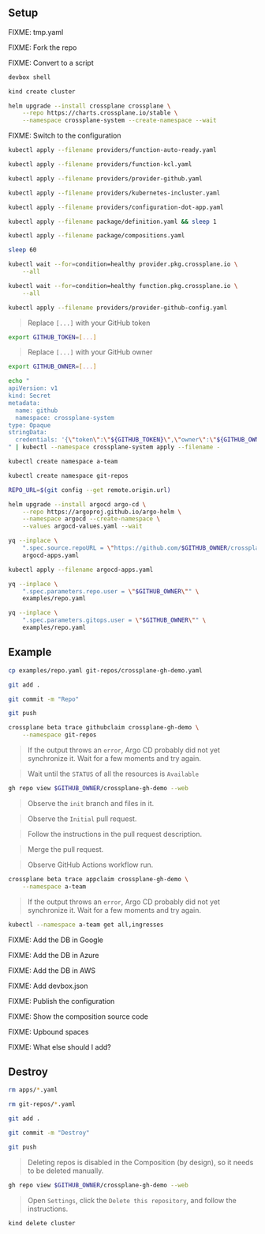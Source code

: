 ## Setup

FIXME: tmp.yaml

FIXME: Fork the repo

FIXME: Convert to a script

```sh
devbox shell

kind create cluster

helm upgrade --install crossplane crossplane \
    --repo https://charts.crossplane.io/stable \
    --namespace crossplane-system --create-namespace --wait
```

FIXME: Switch to the configuration

```sh
kubectl apply --filename providers/function-auto-ready.yaml

kubectl apply --filename providers/function-kcl.yaml

kubectl apply --filename providers/provider-github.yaml

kubectl apply --filename providers/kubernetes-incluster.yaml

kubectl apply --filename providers/configuration-dot-app.yaml

kubectl apply --filename package/definition.yaml && sleep 1

kubectl apply --filename package/compositions.yaml

sleep 60

kubectl wait --for=condition=healthy provider.pkg.crossplane.io \
    --all

kubectl wait --for=condition=healthy function.pkg.crossplane.io \
    --all

kubectl apply --filename providers/provider-github-config.yaml
```

> Replace `[...]` with your GitHub token

```sh
export GITHUB_TOKEN=[...]
```

> Replace `[...]` with your GitHub owner

```sh
export GITHUB_OWNER=[...]

echo "
apiVersion: v1
kind: Secret
metadata:
  name: github
  namespace: crossplane-system
type: Opaque
stringData:
  credentials: '{\"token\":\"${GITHUB_TOKEN}\",\"owner\":\"${GITHUB_OWNER}\"}'
" | kubectl --namespace crossplane-system apply --filename -

kubectl create namespace a-team

kubectl create namespace git-repos

REPO_URL=$(git config --get remote.origin.url)

helm upgrade --install argocd argo-cd \
    --repo https://argoproj.github.io/argo-helm \
    --namespace argocd --create-namespace \
    --values argocd-values.yaml --wait

yq --inplace \
    ".spec.source.repoURL = \"https://github.com/$GITHUB_OWNER/crossplane-gh\"" \
    argocd-apps.yaml

kubectl apply --filename argocd-apps.yaml

yq --inplace \
    ".spec.parameters.repo.user = \"$GITHUB_OWNER\"" \
    examples/repo.yaml

yq --inplace \
    ".spec.parameters.gitops.user = \"$GITHUB_OWNER\"" \
    examples/repo.yaml
```

## Example

```sh
cp examples/repo.yaml git-repos/crossplane-gh-demo.yaml

git add .

git commit -m "Repo"

git push

crossplane beta trace githubclaim crossplane-gh-demo \
    --namespace git-repos
```

> If the output throws an `error`, Argo CD probably did not yet synchronize it. Wait for a few moments and try again.

> Wait until the `STATUS` of all the resources is `Available`

```sh
gh repo view $GITHUB_OWNER/crossplane-gh-demo --web
```

> Observe the `init` branch and files in it.

> Observe the `Initial` pull request.

> Follow the instructions in the pull request description.

> Merge the pull request.

> Observe GitHub Actions workflow run.

```sh
crossplane beta trace appclaim crossplane-gh-demo \
    --namespace a-team
```

> If the output throws an `error`, Argo CD probably did not yet synchronize it. Wait for a few moments and try again.

```sh
kubectl --namespace a-team get all,ingresses
```

FIXME: Add the DB in Google

FIXME: Add the DB in Azure

FIXME: Add the DB in AWS

FIXME: Add devbox.json

FIXME: Publish the configuration

FIXME: Show the composition source code

FIXME: Upbound spaces

FIXME: What else should I add?

## Destroy

```sh
rm apps/*.yaml

rm git-repos/*.yaml

git add .

git commit -m "Destroy"

git push
```

> Deleting repos is disabled in the Composition (by design), so it needs to be deleted manually.

```sh
gh repo view $GITHUB_OWNER/crossplane-gh-demo --web
```

> Open `Settings`, click the `Delete this repository`, and follow the instructions.

```sh
kind delete cluster
```